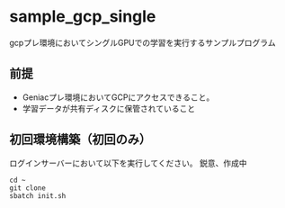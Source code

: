 # sample_gcp_single
gcpプレ環境においてシングルGPUでの学習を実行するサンプルプログラム

## 前提
* Geniacプレ環境においてGCPにアクセスできること。
* 学習データが共有ディスクに保管されていること

## 初回環境構築（初回のみ）
ログインサーバーにおいて以下を実行してください。
鋭意、作成中
```
cd ~
git clone
sbatch init.sh
```
